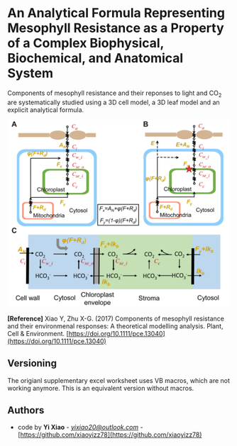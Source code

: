 # An Analytical Formula Representing Mesophyll Resistance as a Property of a Complex Biophysical, Biochemical, and Anatomical System
Components of mesophyll resistance and their reponses to light and CO<sub>2</sub> are systematically studied using a 3D cell model, a 3D leaf model and an explicit analytical formula.
<p align="center">
	<img src="Fig1.png" width="500" height="423"> 
</p>

**[Reference]**
Xiao Y, Zhu X-G. (2017) Components of mesophyll resistance and their environmenal responses: A theoretical modelling analysis. Plant, Cell & Environment.
[https://doi.org/10.1111/pce.13040](https://doi.org/10.1111/pce.13040)

## Versioning  
The origianl supplementary excel worksheet uses VB macros, which are not working anymore. This is an equivalent version without macros.

## Authors  
* code by **Yi Xiao** - *yixiao20@outlook.com* - [https://github.com/xiaoyizz78](https://github.com/xiaoyizz78)


